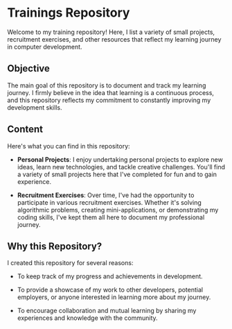 # Trainings Repository

Welcome to my training repository! Here, I list a variety of small projects, recruitment exercises, and other resources that reflect my learning journey in computer development.

## Objective

The main goal of this repository is to document and track my learning journey. I firmly believe in the idea that learning is a continuous process, and this repository reflects my commitment to constantly improving my development skills.

## Content

Here's what you can find in this repository:

- **Personal Projects**: I enjoy undertaking personal projects to explore new ideas, learn new technologies, and tackle creative challenges. You'll find a variety of small projects here that I've completed for fun and to gain experience.

- **Recruitment Exercises**: Over time, I've had the opportunity to participate in various recruitment exercises. Whether it's solving algorithmic problems, creating mini-applications, or demonstrating my coding skills, I've kept them all here to document my professional journey.

## Why this Repository?

I created this repository for several reasons:

- To keep track of my progress and achievements in development.

- To provide a showcase of my work to other developers, potential employers, or anyone interested in learning more about my journey.

- To encourage collaboration and mutual learning by sharing my experiences and knowledge with the community.

